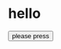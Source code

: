 <!DOCUTYPE html>
<html>
  <body>
    <h1>hello</h1>
    <a href="www.google.com">
      <button>please press</button>
    </a>
  </body>
</html>

